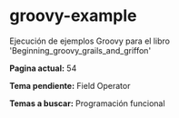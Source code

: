 # groovy-example
Ejecución de ejemplos Groovy para el libro 'Beginning_groovy_grails_and_griffon'

__Pagina actual:__ 54

__Tema pendiente:__ Field Operator

__Temas a buscar:__ Programación funcional